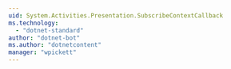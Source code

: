 ```yaml
---
uid: System.Activities.Presentation.SubscribeContextCallback
ms.technology: 
  - "dotnet-standard"
author: "dotnet-bot"
ms.author: "dotnetcontent"
manager: "wpickett"
---
```

